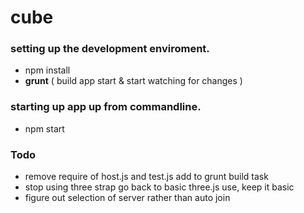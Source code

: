 # cube

### setting up the development enviroment.
- npm install
- **grunt** ( build app start & start watching for changes )

### starting up app up from commandline.
- npm start

### Todo
- remove require of host.js and test.js add to grunt build task
- stop using three strap go back to basic three.js use, keep it basic
- figure out selection of server rather than auto join
